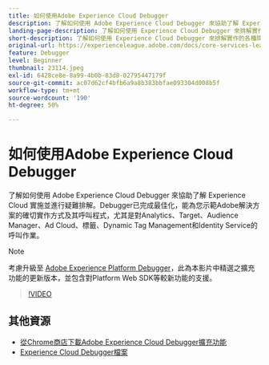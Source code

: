 ```yaml
---
title: 如何使用Adobe Experience Cloud Debugger
description: 了解如何使用 Adobe Experience Cloud Debugger 來協助了解 Experience Cloud 實施並進行疑難排解。
landing-page-description: 了解如何使用 Experience Cloud Debugger 來排解實作的各種問題。了解 Adobe 解決方案的實作方式及呼叫程序。
short-description: 了解如何使用 Experience Cloud Debugger 來排解實作的各種問題。了解 Adobe 解決方案的實作方式及呼叫程序。
original-url: https://experienceleague.adobe.com/docs/core-services-learn/tutorials/debugger/use-the-experience-cloud-debugger.html
feature: Debugger
level: Beginner
thumbnail: 23114.jpeg
exl-id: 6428ce8e-8a99-4b0b-83d8-02795447179f
source-git-commit: ac07d62cf4bfb6a9a8b383bbfae093304d008b5f
workflow-type: tm+mt
source-wordcount: '190'
ht-degree: 50%

---
```


# 如何使用Adobe Experience Cloud Debugger

了解如何使用 Adobe Experience Cloud Debugger 來協助了解 Experience Cloud 實施並進行疑難排解。Debugger已完成最佳化，能為您示範Adobe解決方案的確切實作方式及其呼叫程式，尤其是對Analytics、Target、Audience Manager、Ad Cloud、標籤、Dynamic Tag Management和Identity Service的呼叫作業。

>[!NOTE]
>
>考慮升級至 [Adobe Experience Platform Debugger](../overview.md)，此為本影片中精選之擴充功能的更新版本，並包含對Platform Web SDK等較新功能的支援。


>[!VIDEO](https://video.tv.adobe.com/v/23064/?quality=12)

## 其他資源

* [從Chrome商店下載Adobe Experience Cloud Debugger擴充功能](https://chrome.google.com/webstore/detail/adobe-experience-cloud-de/ocdmogmohccmeicdhlhhgepeaijenapj)
* [Experience Cloud Debugger檔案](https://experienceleague.adobe.com/docs/debugger/using/experience-cloud-debugger.html)
